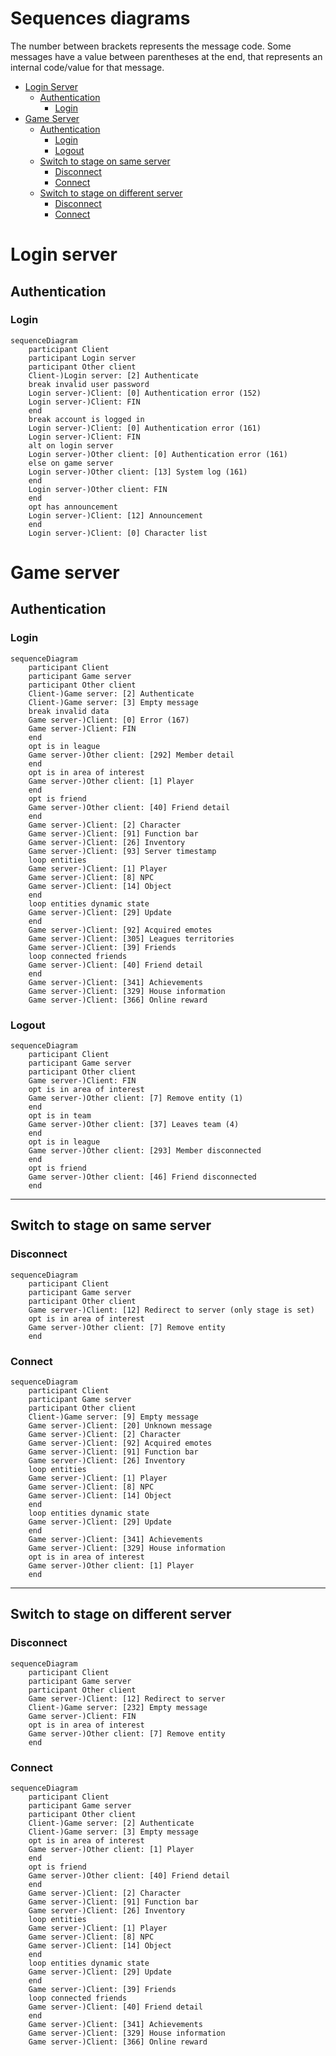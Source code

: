 # Sequences diagrams
The number between brackets represents the message code. Some messages have a value between parentheses at the end, that represents an internal code/value for that message.

- [Login Server](#login-server)
    - [Authentication](#authentication)
        - [Login](#login)
- [Game Server](#game-server)
    - [Authentication](#authentication-1)
        - [Login](#login-1)
        - [Logout](#logout)
    - [Switch to stage on same server](#switch-to-stage-on-same-server)
        - [Disconnect](#disconnect)
        - [Connect](#connect)
    - [Switch to stage on different server](#switch-to-stage-on-different-server)
        - [Disconnect](#disconnect-1)
        - [Connect](#disconnect-1)

# Login server
## Authentication
### Login
```mermaid
sequenceDiagram
    participant Client
    participant Login server
    participant Other client
    Client-)Login server: [2] Authenticate
    break invalid user password
    Login server-)Client: [0] Authentication error (152)
    Login server-)Client: FIN
    end
    break account is logged in
    Login server-)Client: [0] Authentication error (161)
    Login server-)Client: FIN
    alt on login server
    Login server-)Other client: [0] Authentication error (161)
    else on game server
    Login server-)Other client: [13] System log (161)
    end
    Login server-)Other client: FIN
    end
    opt has announcement
    Login server-)Client: [12] Announcement
    end
    Login server-)Client: [0] Character list
```
# Game server
## Authentication
### Login
```mermaid
sequenceDiagram
    participant Client
    participant Game server
    participant Other client
    Client-)Game server: [2] Authenticate
    Client-)Game server: [3] Empty message
    break invalid data
    Game server-)Client: [0] Error (167)
    Game server-)Client: FIN
    end
    opt is in league
    Game server-)Other client: [292] Member detail
    end
    opt is in area of interest
    Game server-)Other client: [1] Player
    end
    opt is friend
    Game server-)Other client: [40] Friend detail
    end
    Game server-)Client: [2] Character
    Game server-)Client: [91] Function bar
    Game server-)Client: [26] Inventory
    Game server-)Client: [93] Server timestamp
    loop entities
    Game server-)Client: [1] Player
    Game server-)Client: [8] NPC
    Game server-)Client: [14] Object
    end
    loop entities dynamic state
    Game server-)Client: [29] Update
    end
    Game server-)Client: [92] Acquired emotes
    Game server-)Client: [305] Leagues territories
    Game server-)Client: [39] Friends
    loop connected friends
    Game server-)Client: [40] Friend detail
    end
    Game server-)Client: [341] Achievements
    Game server-)Client: [329] House information
    Game server-)Client: [366] Online reward
```


### Logout
```mermaid
sequenceDiagram
    participant Client
    participant Game server
    participant Other client
    Game server-)Client: FIN
    opt is in area of interest
    Game server-)Other client: [7] Remove entity (1)
    end
    opt is in team
    Game server-)Other client: [37] Leaves team (4)
    end
    opt is in league
    Game server-)Other client: [293] Member disconnected
    end
    opt is friend
    Game server-)Other client: [46] Friend disconnected
    end
```
---
## Switch to stage on same server
### Disconnect
```mermaid
sequenceDiagram
    participant Client
    participant Game server
    participant Other client
    Game server-)Client: [12] Redirect to server (only stage is set)
    opt is in area of interest
    Game server-)Other client: [7] Remove entity
    end
```
### Connect
```mermaid
sequenceDiagram
    participant Client
    participant Game server
    participant Other client
    Client-)Game server: [9] Empty message
    Game server-)Client: [20] Unknown message
    Game server-)Client: [2] Character
    Game server-)Client: [92] Acquired emotes
    Game server-)Client: [91] Function bar
    Game server-)Client: [26] Inventory
    loop entities
    Game server-)Client: [1] Player
    Game server-)Client: [8] NPC
    Game server-)Client: [14] Object
    end
    loop entities dynamic state
    Game server-)Client: [29] Update
    end
    Game server-)Client: [341] Achievements
    Game server-)Client: [329] House information
    opt is in area of interest
    Game server-)Other client: [1] Player
    end

```
---
## Switch to stage on different server
### Disconnect
```mermaid
sequenceDiagram
    participant Client
    participant Game server
    participant Other client
    Game server-)Client: [12] Redirect to server
    Client-)Game server: [232] Empty message
    Game server-)Client: FIN
    opt is in area of interest
    Game server-)Other client: [7] Remove entity
    end
```

### Connect
```mermaid
sequenceDiagram
    participant Client
    participant Game server
    participant Other client
    Client-)Game server: [2] Authenticate
    Client-)Game server: [3] Empty message
    opt is in area of interest
    Game server-)Other client: [1] Player
    end
    opt is friend
    Game server-)Other client: [40] Friend detail
    end
    Game server-)Client: [2] Character
    Game server-)Client: [91] Function bar
    Game server-)Client: [26] Inventory
    loop entities
    Game server-)Client: [1] Player
    Game server-)Client: [8] NPC
    Game server-)Client: [14] Object
    end
    loop entities dynamic state
    Game server-)Client: [29] Update
    end
    Game server-)Client: [39] Friends
    loop connected friends
    Game server-)Client: [40] Friend detail
    end
    Game server-)Client: [341] Achievements
    Game server-)Client: [329] House information
    Game server-)Client: [366] Online reward
```